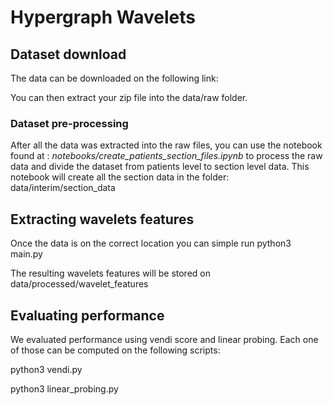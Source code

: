 # Hypergraph Wavelets

## Dataset download

The data can be downloaded on the following link:

You can then extract your zip file into the data/raw folder.

### Dataset pre-processing
After all the data was extracted into the raw files, you can use the notebook found at : _notebooks/create\_patients\_section\_files.ipynb_ to process the raw data and divide the dataset from patients level to section level data.
This notebook will create all the section data in the folder: data/interim/section_data

## Extracting wavelets features

Once the data is on the correct location you can simple run python3 main.py

The resulting wavelets features will be stored on data/processed/wavelet_features

## Evaluating performance

We evaluated performance using vendi score and linear probing.
Each one of those can be computed on the following scripts:

python3 vendi.py

python3 linear_probing.py